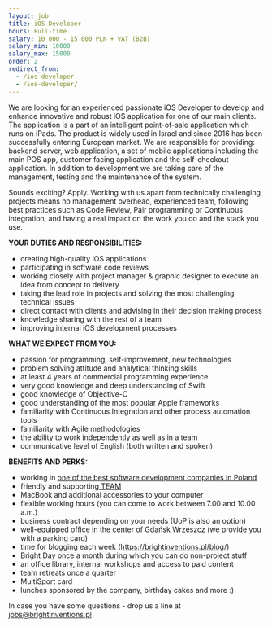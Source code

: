 ```yaml
---
layout: job
title: iOS Developer
hours: Full-time
salary: 10 000 - 15 000 PLN + VAT (B2B)
salary_min: 10000
salary_max: 15000
order: 2
redirect_from:
  - /ios-developer
  - /ios-developer/
---
```

We are looking for an experienced passionate iOS Developer to develop and enhance innovative and robust iOS application for one of our main clients. The application is a part of an intelligent point-of-sale application which runs on iPads. The product is widely used in Israel and since 2016 has been successfully entering European market. We are responsible for providing: backend server, web application, a set of mobile applications including the main POS app, customer facing application and the self-checkout application. In addition to development we are taking care of the management, testing and the maintenance of the system. 

Sounds exciting? Apply. Working with us apart from technically challenging projects means no management overhead, experienced team, following best practices such as Code Review, Pair programming or Continuous integration, and having a real impact on the work you do and the stack you use. 

**YOUR DUTIES AND RESPONSIBILITIES:**  

* creating high-quality iOS applications 
* participating in software code reviews
* working closely with project manager & graphic designer to execute an idea from concept to delivery 
* taking the lead role in projects and solving the most challenging technical issues
* direct contact with clients and advising in their decision making process 
* knowledge sharing with the rest of a team
* improving internal iOS development processes

**WHAT WE EXPECT FROM YOU:** 

* passion for programming, self-improvement, new technologies
* problem solving attitude and analytical thinking skills 
* at least 4 years of commercial programming experience 
* very good knowledge and deep understanding of Swift 
* good knowledge of Objective-C 
* good understanding of the most popular Apple frameworks
* familiarity with Continuous Integration and other process automation tools 
* familiarity with Agile methodologies 
* the ability to work independently as well as in a team 
* communicative level of English (both written and spoken) 

**BENEFITS AND PERKS:** 

* working in [one of the best software development companies in Poland ](https://brightinventions.pl/blog/Bright-Inventions-Remains-A-Top-Developer-In-Poland/)
* friendly and supporting[ TEAM](https://brightinventions.pl/about-us/?tabs.tab-content=2) 
* MacBook and additional accessories to your computer 
* flexible working hours (you can come to work between 7.00 and 10.00 a.m.) 
* business contract depending on your needs (UoP is also an option) 
* well-equipped office in the center of Gdańsk Wrzeszcz (we provide you with a parking card) 
* time for blogging each week (https://brightinventions.pl/blog/) 
* Bright Day once a month during which you can do non-project stuff 
* an office library, internal workshops and access to paid content 
* team retreats once a quarter
* MultiSport card
* lunches sponsored by the company, birthday cakes and more  :) 

In case you have some questions - drop us a line at jobs@brightinventions.pl

